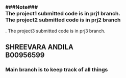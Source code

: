 <h3> ###Note###<br>The project1 submitted code is in prj1 branch. <br>
The project2 submitted code is in prj2 branch</h3>.
The project3 submitted code is in prj3 branch</h3>.

<h2>SHREEVARA ANDILA<br>
B00956599</h2>
<h3> Main branch is to keep track of all things </h3>
